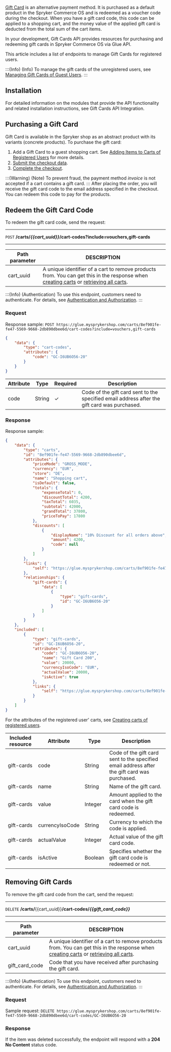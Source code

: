 [Gift Card](https://documentation.spryker.com/docs/gift-cards-purchase-redeeming-201907) is an alternative payment method. It is purchased as a default product in the Spryker Commerce OS and is redeemed as a voucher code during the checkout. When you have a gift card code, this code can be applied to a shopping cart, and the money value of the applied gift card is deducted from the total sum of the cart items.

In your development, Gift Cards API provides resources for purchasing and redeeming gift cards in Spryker Commerce OS via Glue API.

This article includes a list of endpoints to manage Gift Cards for registered users.

:::(Info) (Info)
To manage the gift cards of the unregistered users, see [Managing Gift Cards of Guest Users](https://documentation.spryker.com/docs/en/managing-gift-cards-of-guest-users).
:::

## Installation 
For detailed information on the modules that provide the API functionality and related installation instructions, see Gift Cards API Integration.

## Purchasing a Gift Card
Gift Card is available in the Spryker shop as an abstract product with its variants (concrete products). To purchase the gift card:

1. Add a Gift Card to a guest shopping cart. See [Adding Items to Carts of Registered Users](https://documentation.spryker.com/docs/en/managing-items-in-carts-of-registered-users#adding-items-to-a-registered-cart) for more details.
2. [Submit the checkout data](https://documentation.spryker.com/docs/checking-out-purchases-and-getting-checkout-data-201907#submitting-checkout-data).
3. [Complete the checkout](https://documentation.spryker.com/docs/checking-out-purchases-and-getting-checkout-data-201907#placing-orders).

:::(Warning) (Note)
To prevent fraud, the payment method _invoice_ is not accepted if a cart contains a gift card.
:::
After placing the order, you will receive the gift card code to the email address specified in the checkout. You can redeem this code to pay for the products.

## Redeem the Gift Card Code
To redeem the gift card code, send the request:
***
`POST` **/carts/*{{cart_uuid}}*/cart-codes?include=vouchers,gift-cards**
***

| Path parameter | DESCRIPTION |
| --- | --- |
| cart_uuid | A unique identifier of a cart to remove products from. You can get this in the response when [creating carts](https://documentation.spryker.com/docs/en/managing-carts-of-registered-users#creating-carts) or [retrieving all carts](https://documentation.spryker.com/docs/en/managing-carts-of-registered-users#retrieving-all-carts). |

:::(Info) (Authentication)
To use this endpoint, customers need to authenticate. For details, see [Authentication and Authorization](https://documentation.spryker.com/docs/authentication-and-authorization).
:::

### Request

Response sample: `POST https://glue.mysprykershop.com/carts/8ef901fe-fe47-5569-9668-2db890dbee6d/cart-codes?include=vouchers,gift-cards`

```json
{
    "data": {
        "type": "cart-codes",
        "attributes": {
            "code": "GC-I6UB6O56-20"
        }
    }
}
```

| Attribute | Type | Required | Description |
| --- | --- | --- | --- |
| code | String | ✓ | Code of the gift card sent to the specified email address after the gift card was purchased. |
### Response
Response sample:

```json
{
    "data": {
        "type": "carts",
        "id": "8ef901fe-fe47-5569-9668-2db890dbee6d",
        "attributes": {
            "priceMode": "GROSS_MODE",
            "currency": "EUR",
            "store": "DE",
            "name": "Shopping cart",
            "isDefault": false,
            "totals": {
                "expenseTotal": 0,
                "discountTotal": 4200,
                "taxTotal": 6035,
                "subtotal": 42000,
                "grandTotal": 37800,
                "priceToPay": 17800
            },
            "discounts": [
                {
                    "displayName": "10% Discount for all orders above",
                    "amount": 4200,
                    "code": null
                }
            ]
        },
        "links": {
            "self": "https://glue.mysprykershop.com/carts/8ef901fe-fe47-5569-9668-2db890dbee6d"
        },
        "relationships": {
            "gift-cards": {
                "data": [
                    {
                        "type": "gift-cards",
                        "id": "GC-I6UB6O56-20"
                    }
                ]
            }
        }
    },
    "included": [
        {
            "type": "gift-cards",
            "id": "GC-I6UB6O56-20",
            "attributes": {
                "code": "GC-I6UB6O56-20",
                "name": "Gift Card 200",
                "value": 20000,
                "currencyIsoCode": "EUR",
                "actualValue": 20000,
                "isActive": true
            },
            "links": {
                "self": "https://glue.mysprykershop.com/carts/8ef901fe-fe47-5569-9668-2db890dbee6d/cart-codes/GC-I6UB6O56-20"
            }
        }
    ]
}
```
For the attributes of the registered user' carts, see [Creating carts of registered users](https://documentation.spryker.com/docs/en/carts-of-registered-users#creating-carts).

| Included resource | Attribute | Type | Description |
| --- | --- | --- | --- |
| gift-cards | code | String | Code of the gift card sent to the specified email address after the gift card was purchased. |
| gift-cards | name | String | Name of the gift card. |
| gift-cards | value | Integer | Amount applied to the card when the gift card code is redeemed. |
| gift-cards | currencyIsoCode | String | Currency to which the code is applied. |
| gift-cards | actualValue | Integer | Actual value of the gift card code. |
| gift-cards | isActive | Boolean | Specifies whether the gift card code is redeemed or not. |

## Removing Gift Cards
To remove the gift card code from the cart, send the request:
***
`DELETE` **/carts/**{{cart_uuid}}**/cart-codes/_{{gift_card_code}}_**
***

| Path parameter | DESCRIPTION |
| --- | --- |
| cart_uuid | A unique identifier of a cart to remove products from. You can get this in the response when [creating carts](https://documentation.spryker.com/docs/en/managing-carts-of-registered-users#creating-carts) or [retrieving all carts](https://documentation.spryker.com/docs/en/managing-carts-of-registered-users#retrieving-all-carts). |
| gift_card_code | Code that you have received after purchasing the gift card. | 

:::(Info) (Authentication)
To use this endpoint, customers need to authenticate. For details, see [Authentication and Authorization](https://documentation.spryker.com/docs/authentication-and-authorization).
:::

### Request
Sample request: `DELETE https://glue.mysprykershop.com/carts/8ef901fe-fe47-5569-9668-2db890dbee6d/cart-codes/GC-I6UB6O56-20`


### Response
If the item was deleted successfully, the endpoint will respond with a **204 No Content** status code.